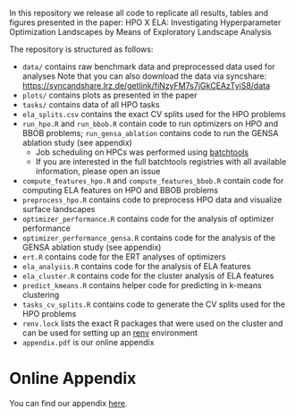 In this repository we release all code to replicate all results, tables and figures presented in the paper:
HPO X ELA: Investigating Hyperparameter Optimization Landscapes by Means of Exploratory Landscape Analysis

The repository is structured as follows:
  * `data/` contains raw benchmark data and preprocessed data used for analyses
    Note that you can also download the data via syncshare: https://syncandshare.lrz.de/getlink/fiNzyFM7s7jGkCEAzTyjS8/data
  * `plots/` contains plots as presented in the paper
  * `tasks/` contains data of all HPO tasks
  * `ela_splits.csv` contains the exact CV splits used for the HPO problems
  * `run_hpo.R` and `run_bbob.R` contain code to run optimizers on HPO and BBOB problems; `run_gensa_ablation` contains code to run the GENSA ablation study (see appendix)
    * Job scheduling on HPCs was performed using [batchtools](https://github.com/mllg/batchtools)
    * If you are interested in the full batchtools registries with all available information, please open an issue
  * `compute_features_hpo.R` and `compute_features_bbob.R` contain code for computing ELA features on HPO and BBOB
    problems
  * `preprocess_hpo.R` contains code to preprocess HPO data and visualize surface landscapes
  * `optimizer_performance.R` contains code for the analysis of optimizer performance
  * `optimizer_performance_gensa.R` contains code for the analysis of the GENSA ablation study (see appendix)
  * `ert.R` contains code for the ERT analyses of optimizers
  * `ela_analysis.R` contains code for the analysis of ELA features
  * `ela_cluster.R` contains code for the cluster analysis of ELA features
  * `predict_kmeans.R` contains helper code for predicting in k-means clustering
  * `tasks_cv_splits.R` contains code to generate the CV splits used for the HPO problems
  * `renv.lock` lists the exact R packages that were used on the cluster and can be used for setting up an
    [renv](https://github.com/rstudio/renv/) environment
  * `appendix.pdf` is our online appendix

# Online Appendix

You can find our appendix [here](appendix.pdf).
